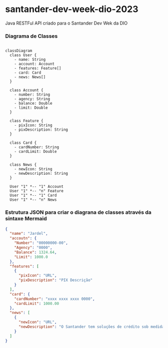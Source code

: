 # santander-dev-week-dio-2023
Java RESTFul API criado para o Santander Dev Wek da DIO

### Diagrama de Classes 

```mermaid

classDiagram
  class User {
    - name: String
    - account: Account
    - features: Feature[]
    - card: Card
    - news: News[]
  }

  class Account {
    - number: String
    - agency: String
    - balance: Double
    - limit: Double
  }

  class Feature {
    - pixIcon: String
    - pixDescription: String
  }

  class Card {
    - cardNumber: String
    - cardLimit: Double
  }

  class News {
    - newIcon: String
    - newDescription: String
  }

  User "1" *-- "1" Account
  User "1" *-- "n" Feature
  User "1" *-- "1" Card
  User "1" *-- "n" News

```
### Estrutura JSON para criar o diagrana de classes através da sintaxe Mermaid

```json
{
  "name": "Jardel",
  "accoutn": {
    "Number": "00000000-00",
    "Agency": "0000",
    "Balance": 1324.64,
    "Limit": 1000.0
  },
  "features": [
    {
      "pixIcon": "URL",
      "pixDescription": "PIX Descrição"
    }
  ],
  "card": {
    "cardNumber": "xxxx xxxx xxxx 0000",
    "cardLimit": 1000.00
  },
  "news": [
    {
      "newIcon": "URL",
      "newDescription": "O Santander tem soluções de crédito sob medida pra você."
    }
  ]
}
```
